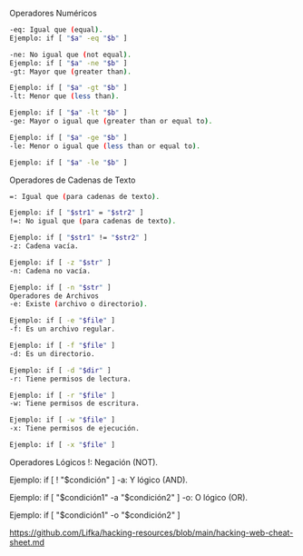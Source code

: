 Operadores Numéricos

```bash
-eq: Igual que (equal).
Ejemplo: if [ "$a" -eq "$b" ]

-ne: No igual que (not equal).
Ejemplo: if [ "$a" -ne "$b" ]
-gt: Mayor que (greater than).

Ejemplo: if [ "$a" -gt "$b" ]
-lt: Menor que (less than).

Ejemplo: if [ "$a" -lt "$b" ]
-ge: Mayor o igual que (greater than or equal to).

Ejemplo: if [ "$a" -ge "$b" ]
-le: Menor o igual que (less than or equal to).

Ejemplo: if [ "$a" -le "$b" ]
```

Operadores de Cadenas de Texto

```bash
=: Igual que (para cadenas de texto).

Ejemplo: if [ "$str1" = "$str2" ]
!=: No igual que (para cadenas de texto).

Ejemplo: if [ "$str1" != "$str2" ]
-z: Cadena vacía.

Ejemplo: if [ -z "$str" ]
-n: Cadena no vacía.

Ejemplo: if [ -n "$str" ]
Operadores de Archivos
-e: Existe (archivo o directorio).

Ejemplo: if [ -e "$file" ]
-f: Es un archivo regular.

Ejemplo: if [ -f "$file" ]
-d: Es un directorio.

Ejemplo: if [ -d "$dir" ]
-r: Tiene permisos de lectura.

Ejemplo: if [ -r "$file" ]
-w: Tiene permisos de escritura.

Ejemplo: if [ -w "$file" ]
-x: Tiene permisos de ejecución.

Ejemplo: if [ -x "$file" ]
```

Operadores Lógicos
!: Negación (NOT).

Ejemplo: if [ ! "$condición" ]
-a: Y lógico (AND).

Ejemplo: if [ "$condición1" -a "$condición2" ]
-o: O lógico (OR).

Ejemplo: if [ "$condición1" -o "$condición2" ]


https://github.com/Lifka/hacking-resources/blob/main/hacking-web-cheat-sheet.md